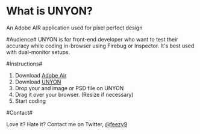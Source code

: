 What is UNYON?
==========

An Adobe AIR application used for pixel perfect design

#Audience#
UNYON is for front-end developer who want to test their accuracy while coding in-browser using Firebug or Inspector. It's best used with dual-monitor setups.

#Instructions#

1. Download [Adobe Air](http://www.adobe.com/products/air/)
2. Download [UNYON](https://github.com/feezy9/Unyon)
3. Drop your and image or PSD file on UNYON
4. Drag it over your browser. (Resize if necessary)
5. Start coding

#Contact#

Love it? Hate it? Contact me on Twitter, [@feezy9](http://twitter.com/feezy9)
